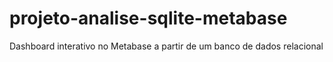 # projeto-analise-sqlite-metabase
Dashboard interativo no Metabase a partir de um banco de dados relacional
